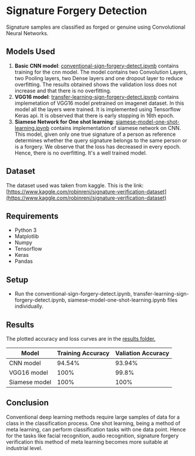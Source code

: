 ﻿# Signature Forgery Detection
Signature samples are classified as forged or genuine using Convolutional Neural Networks.

## [](https://github.com/nymika/Signature-Forgery-Detection#models-used)Models Used

1.  **Basic CNN model**:  [conventional-sign-forgery-detect.ipynb](https://github.com/nymika/Signature-Forgery-Detection/blob/master/conventional-sign-forgery-detect.ipynb)  contains training for the cnn model. The model contains two Convolution Layers, two Pooling layers, two Dense layers and one dropout layer to reduce overfitting. The results obtained shows the validation loss does not increase and that there is no overfitting.
2. **VGG16 model**:  [transfer-learning-sign-forgery-detect.ipynb](https://github.com/nymika/Signature-Forgery-Detection/blob/master/transfer-learning-sign-forgery-detect.ipynb)  contains implemetation of VGG16 model pretrained on imagenet dataset. In this model all the layers were trained. It is implemented using Tensorflow Keras api. It is observed that there is early stopping in 16th epoch.
3. **Siamese Network for One shot learning**:  [siamese-model-one-shot-learning.ipynb](https://github.com/nymika/Signature-Forgery-Detection/blob/master/siamese-model-one-shot-learning.ipynb) contains implementation of siamese network on CNN. This model, given only one true signature of a person as reference determines whether the query signature belongs to the same person or is a forgery. We observe that the loss has decreased in every epoch. Hence, there is no overfitting. It's a well trained model. 

## [](https://github.com/nymika/Signature-Forgery-Detection#dataset)Dataset

The dataset used was taken from kaggle. This is the link:  [https://www.kaggle.com/robinreni/signature-verification-dataset](https://www.kaggle.com/robinreni/signature-verification-dataset)

## [](https://github.com/nymika/Signature-Forgery-Detection#requirenments)Requirements

-   Python 3
-   Matplotlib
-   Numpy
-   Tensorflow
-   Keras
-   Pandas

## [](https://github.com/nymika/Signature-Forgery-Detection#setup)Setup

 - Run the conventional-sign-forgery-detect.ipynb, transfer-learning-sign-forgery-detect.ipynb, siamese-model-one-shot-learning.ipynb files individually.

## [](https://github.com/nymika/Signature-Forgery-Detection#results)Results
The plotted accuracy and loss curves are in the [results folder.](https://github.com/nymika/Signature-Forgery-Detection/tree/master/Results)

| Model | Training Accuracy|Valiation Accuracy|
|--|--|--|
| CNN model  | 94.54% | 93.94% |
| VGG16 model  | 100% | 99.8%|
| Siamese model  | 100% | 100% |

## [](https://github.com/nymika/Signature-Forgery-Detection#conclusion) Conclusion
Conventional deep learning methods require large samples of data for a class in the classification process. One shot learning, being a method of meta learning, can perform classification tasks with one data point. Hence for the tasks like facial recognition, audio recognition, signature forgery verification this method of meta learning becomes more suitable at industrial level.





